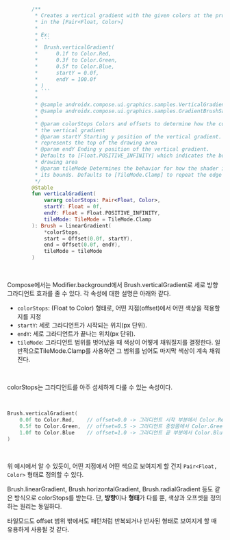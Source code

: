 ```kotlin
        /**
         * Creates a vertical gradient with the given colors at the provided offset defined
         * in the [Pair<Float, Color>]
         *
         * Ex:
         * ```
         *  Brush.verticalGradient(
         *      0.1f to Color.Red,
         *      0.3f to Color.Green,
         *      0.5f to Color.Blue,
         *      startY = 0.0f,
         *      endY = 100.0f
         * )
         * ```
         *
         * @sample androidx.compose.ui.graphics.samples.VerticalGradientColorStopSample
         * @sample androidx.compose.ui.graphics.samples.GradientBrushSample
         *
         * @param colorStops Colors and offsets to determine how the colors are dispersed throughout
         * the vertical gradient
         * @param startY Starting y position of the vertical gradient. Defaults to 0 which
         * represents the top of the drawing area
         * @param endY Ending y position of the vertical gradient.
         * Defaults to [Float.POSITIVE_INFINITY] which indicates the bottom of the specified
         * drawing area
         * @param tileMode Determines the behavior for how the shader is to fill a region outside
         * its bounds. Defaults to [TileMode.Clamp] to repeat the edge pixels
         */
        @Stable
        fun verticalGradient(
            vararg colorStops: Pair<Float, Color>,
            startY: Float = 0f,
            endY: Float = Float.POSITIVE_INFINITY,
            tileMode: TileMode = TileMode.Clamp
        ): Brush = linearGradient(
            *colorStops,
            start = Offset(0.0f, startY),
            end = Offset(0.0f, endY),
            tileMode = tileMode
        )

```

<br/>

Compose에서는 Modifier.background에서 Brush.verticalGradient로 세로 방향 그라디언트 효과를 줄 수 있다. 각 속성에 대한 설명은 아래와 같다. 

- `colorStops`: (Float to Color) 형태로, 어떤 지점(offset)에서 어떤 색상을 적용할지를 지정
- `startY`: 세로 그라디언트가 시작되는 위치(px 단위).
- `endY`: 세로 그라디언트가 끝나는 위치(px 단위).
- `tileMode`: 그라디언트 범위를 벗어났을 때 색상이 어떻게 채워질지를 결정한다. 일반적으로TileMode.Clamp를 사용하면 그 범위를 넘어도 마지막 색상이 계속 채워진다.

<br/>

colorStops는 그라디언트를 아주 섬세하게 다룰 수 있는 속성이다.

<br/>

```kotlin
Brush.verticalGradient(
    0.0f to Color.Red,    // offset=0.0 -> 그라디언트 시작 부분에서 Color.Red
    0.5f to Color.Green,  // offset=0.5 -> 그라디언트 중앙쯤에서 Color.Green
    1.0f to Color.Blue    // offset=1.0 -> 그라디언트 끝 부분에서 Color.Blue
)
```

<br/>

위 예시에서 알 수 있듯이, 어떤 지점에서 어떤 색으로 보여지게 할 건지 `Pair<Float, Color>` 형태로 정의할 수 있다. 

Brush.linearGradient, Brush.horizontalGradient, Brush.radialGradient 등도 같은 방식으로 colorStops를 받는다. 단, **방향**이나 **형태**가 다를 뿐, 색상과 오프셋을 정의하는 원리는 동일하다.

타일모드도 offset 범위 밖에서도 패턴처럼 반복되거나 반사된 형태로 보여지게 할 때 유용하게 사용될 것 같다.
